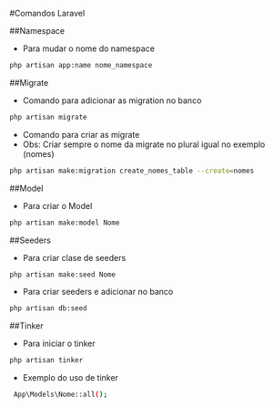 #Comandos Laravel

##Namespace
* Para mudar o nome do namespace
```bash
php artisan app:name nome_namespace
```
##Migrate
* Comando para adicionar as migration no banco
```bash
php artisan migrate
```
* Comando para criar as migrate
* Obs: Criar sempre o nome da migrate no plural igual no exemplo (nomes)
```bash
php artisan make:migration create_nomes_table --create=nomes
```
##Model
* Para criar o Model
```bash
php artisan make:model Nome
```
##Seeders
* Para criar clase de seeders
```bash
php artisan make:seed Nome
```
* Para criar seeders e adicionar no banco
```bash
php artisan db:seed
```
##Tinker
* Para iniciar o tinker
```bash
php artisan tinker
```
* Exemplo do uso de tinker
```bash
 App\Models\Nome::all();
```
